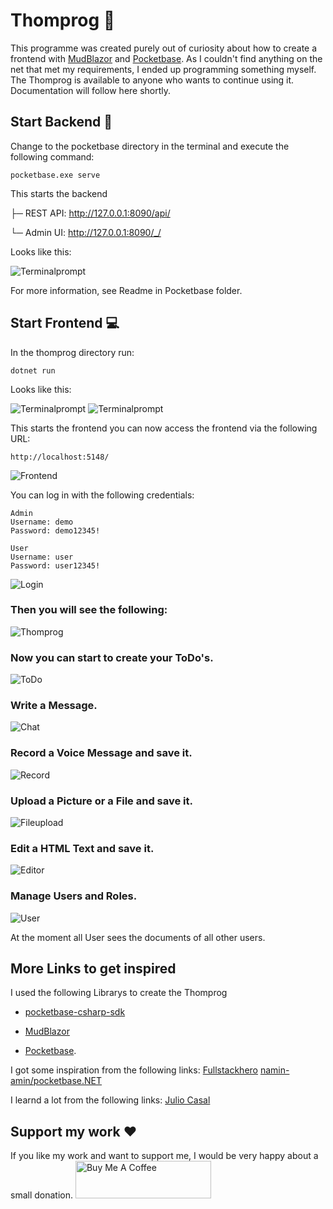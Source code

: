 # Thomprog  :construction:
This programme was created purely out of curiosity about how to create a frontend with [MudBlazor](https://mudblazor.com/) and [Pocketbase](https://pocketbase.io/). As I couldn't find anything on the net that met my requirements, I ended up programming something myself. The Thomprog is available to anyone who wants to continue using it. Documentation will follow here shortly. 
## Start Backend :crystal_ball:
  

Change to the pocketbase directory in the terminal and execute the following command:

    pocketbase.exe serve

This starts the backend

├─ REST API: http://127.0.0.1:8090/api/

└─ Admin UI: http://127.0.0.1:8090/_/

Looks like this:

![Terminalprompt](/doc/promt_pb.jpg "Terminalprompt")

For more information, see Readme in Pocketbase folder.

## Start Frontend :computer:

In the thomprog directory run:

    dotnet run

Looks like this:

![Terminalprompt](/doc/promt_thomprog.jpg "Terminalprompt")
![Terminalprompt](/doc/promt_thomprog1.jpg "Terminalprompt")

This starts the frontend you can now access the frontend via the following URL:

    http://localhost:5148/

![Frontend](/doc/frontend.jpg "Frontend")

You can log in with the following credentials:

    Admin
    Username: demo
    Password: demo12345!

    User
    Username: user
    Password: user12345!

![Login](/doc/login.jpg "Login")

### Then you will see the following:
![Thomprog](/doc/thomprog.jpg "Thomprog")

### Now you can start to create your ToDo's.
![ToDo](/doc/todo.jpg "ToDo")

### Write a Message. 
![Chat](/doc/chat.jpg "Chat")

### Record a Voice Message and save it.
![Record](/doc/recorder.jpg "Record")

### Upload a Picture or a File and save it.
![Fileupload](/doc/fileuplaod.jpg "Fileupload")

### Edit a HTML Text and save it.
![Editor](/doc/editor.jpg "Editor")

### Manage Users and Roles.
![User](/doc/user.jpg "User")

At the moment all User sees the documents of all other users.

## More Links to get inspired
I used the following Librarys to create the Thomprog
- [pocketbase-csharp-sdk](https://github.com/PRCV1/pocketbase-csharp-sdk)

- [MudBlazor](https://mudblazor.com/) 
- [Pocketbase](https://pocketbase.io/).  

I got some inspiration from the following links:
[Fullstackhero](https://fullstackhero.net/ )
[namin-amin/pocketbase.NET](https://github.com/namin-amin/pocketbase.NET/tree/master/uitest/Pages )

I learnd a lot from the following links:
[Julio Casal](https://juliocasal.com/ )


## Support my work :heart:
If you like my work and want to support me, I would be very happy about a small donation. 
<a href="https://www.buymeacoffee.com/potenzialentwickler" target="_blank"><img src="https://cdn.buymeacoffee.com/buttons/v2/default-yellow.png" alt="Buy Me A Coffee" style="height: 60px !important;width: 217px !important;" ></a>